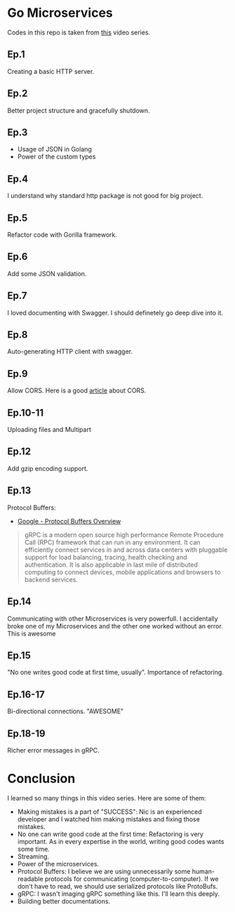 # Go Microservices

Codes in this repo is taken from [this](https://www.youtube.com/playlist?list=PLmD8u-IFdreyh6EUfevBcbiuCKzFk0EW_) video series.

## Ep.1

Creating a basic HTTP server.

## Ep.2 

Better project structure and gracefully shutdown.
 
## Ep.3 

- Usage of JSON in Golang
- Power of the custom types

## Ep.4 

I understand why standard http package is not good for big project.

## Ep.5 

Refactor code with Gorilla framework.

## Ep.6 

Add some JSON validation.

## Ep.7

I loved documenting with Swagger. I should definetely go deep dive into it.

## Ep.8 

Auto-generating HTTP client with swagger.

## Ep.9

Allow CORS. Here is a good [article](https://medium.com/@baphemot/understanding-cors-18ad6b478e2b) about CORS.

## Ep.10-11

Uploading files and Multipart

## Ep.12 

Add gzip encoding support.

## Ep.13

Protocol Buffers:
- [Google - Protocol Buffers Overview](https://developers.google.com/protocol-buffers/docs/overview)
> gRPC is a modern open source high performance Remote Procedure Call (RPC) framework that can run in any environment. It can efficiently connect services in and across data centers with pluggable support for load balancing, tracing, health checking and authentication. It is also applicable in last mile of distributed computing to connect devices, mobile applications and browsers to backend services.

## Ep.14 

Communicating with other Microservices is very powerfull. I accidentally broke one of my Microservices and the other one worked without an error. This is awesome

## Ep.15 

"No one writes good code at first time, usually". Importance of refactoring.

## Ep.16-17

Bi-directional connections. "AWESOME"

## Ep.18-19

Richer error messages in gRPC.

# Conclusion

I learned so many things in this video series. Here are some of them:

- Making mistakes is a part of "SUCCESS": Nic is an experienced developer and I watched him making mistakes and fixing those mistakes.
- No one can write good code at the first time: Refactoring is very important. As in every expertise in the world, writing good codes wants some time.
- Streaming.
- Power of the microservices.
- Protocol Buffers: I believe we are using unnecessarily some human-readable protocols for communicating (computer-to-computer). If we don't have to read, we should use serialized protocols like ProtoBufs.
- gRPC: I wasn't imaging gRPC something like this. I'll learn this deeply.
- Building better documentations.
